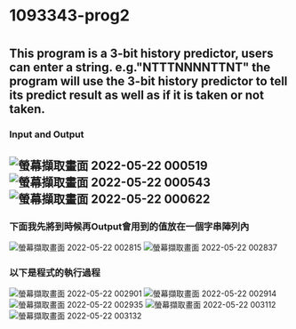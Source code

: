 <h1>1093343-prog2<h1/> 
  
<h2>This program is a 3-bit history predictor, users can enter a string. e.g."NTTTNNNNTTNT" 
the program will use the 3-bit history predictor to tell its predict result as well as if it is taken or not taken.</h2>

<h3>Input and Output</h3>

![螢幕擷取畫面 2022-05-22 000519](https://user-images.githubusercontent.com/69074874/169661097-fc685edf-f7b6-4b0b-b8e1-d5cdeb43b83d.png)
![螢幕擷取畫面 2022-05-22 000543](https://user-images.githubusercontent.com/69074874/169661134-dffe2dc9-e6ee-4d27-a242-08c0f40805ea.png)
![螢幕擷取畫面 2022-05-22 000622](https://user-images.githubusercontent.com/69074874/169661141-e3b2cf7c-4f23-4bdc-b436-f3657ad67b3b.png)
  ------------------------------------------------------------------------------------------------------------------------
<h3>下面我先將到時候再Output會用到的值放在一個字串陣列內</h3>
  
![螢幕擷取畫面 2022-05-22 002815](https://user-images.githubusercontent.com/69074874/169661203-91e55d37-3ac7-4c84-9f9c-611067295fd6.png)
![螢幕擷取畫面 2022-05-22 002837](https://user-images.githubusercontent.com/69074874/169661207-1ac0e4ec-7387-4d74-93b6-f9747ed88b80.png)
  
<h3>以下是程式的執行過程</h3>
  
![螢幕擷取畫面 2022-05-22 002901](https://user-images.githubusercontent.com/69074874/169661256-676fbadb-9f61-4b38-bea3-1130371a88b8.png)
![螢幕擷取畫面 2022-05-22 002914](https://user-images.githubusercontent.com/69074874/169661259-102ae150-6063-421d-b4d0-e69b612dce09.png)
![螢幕擷取畫面 2022-05-22 002935](https://user-images.githubusercontent.com/69074874/169661264-3235d5c2-7769-4a06-9a20-0d8ffe54a34c.png)
![螢幕擷取畫面 2022-05-22 003112](https://user-images.githubusercontent.com/69074874/169661272-138dbb28-4ca6-4f36-ab5e-9dcfc954e61e.png)
![螢幕擷取畫面 2022-05-22 003132](https://user-images.githubusercontent.com/69074874/169661282-f76cd55a-4f27-4da7-bb59-af32bd791e7a.png)
